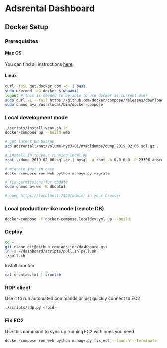 # Adsrental Dashboard

## Docker Setup

### Prerequisites

#### Mac OS

You can find all instructions [here](https://docs.docker.com/docker-for-mac/install/)

#### Linux

```bash
curl -fsSL get.docker.com -o- | bash
sudo usermod -aG docker $(whoami)
logout # this is needed to be able to use docker as current user
sudo curl -L --fail https://github.com/docker/compose/releases/download/1.22.0/run.sh -o /usr/local/bin/docker-compose
sudo chmod a+x /usr/local/bin/docker-compose
```

### Local development mode

```bash
./scripts/install-venv.sh -d
docker-compose up --build web

# get latest DB backup
scp adsrental:/mnt/volume-nyc3-01/mysqldumps/dump_2019_02_06.sql.gz .

# install in to your running local DB
zcat ./dump_2019_02_06.sql.gz | mysql -u root -h 0.0.0.0 -P 23306 adsrental

# migrate just in case
docker-compose run web python manage.py migrate

# fix permissions for dbdata
sudo chmod a+rwx -R dbdata1

# open https://localhost:7443/admin/ in your browser
```

### Local production-like mode (remote DB)

```bash
docker-compose -f docker-compose.localdev.yml up --build
```

### Deploy

```bash
cd ~
git clone git@github.com:ads-inc/dashboard.git
ln -s ~/dashboard/scripts/pull.sh pull.sh
./pull.sh
```

Install crontab

```bash
cat crontab.txt | crontab
```

### RDP client

Use it to run automated commands or just quickly connect to EC2

```bash
./scripts/rdp.py <rpid>
```

### Fix EC2

Use this command to sync up running EC2 with ones you need

```bash
docker-compose run web python manage.py fix_ec2 --launch --terminate
```
